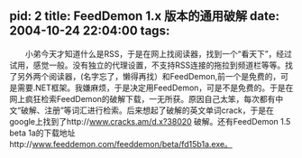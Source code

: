 pid: 2
title: FeedDemon 1.x 版本的通用破解
date: 2004-10-24 22:04:00
tags:
---

&emsp;&emsp;小弟今天才知道什么是RSS，于是在网上找阅读器，找到一个“看天下”，经过试用，感觉一般。没有独立的代理设置，不支持RSS连接的拖拉到频道栏等等。找了另外两个阅读器，(名字忘了，懒得再找）和FeedDemon,前一个是免费的，可是需要.NET框架。我嫌麻烦，于是决定用FeedDemon，可是不是免费的。于是在网上疯狂检索FeedDemon的破解下载，一无所获。原因自己太笨，每次都有中文“破解、注册”等词汇进行检索。后来想起了破解的英文单词crack，于是在google上找到了http://www.cracks.am/d.x?38020 破解。还有FeedDemon 1.5 beta 1a的下载地址http://www.feeddemon.com/feeddemon/beta/fd15b1a.exe。